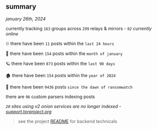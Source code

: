 
## summary
_january 26th, 2024_

currently tracking `163` groups across `299` relays & mirrors - _`92` currently online_

⏲ there have been `11` posts within the `last 24 hours`

🦈 there have been `154` posts within the `month of january`

🪐 there have been `873` posts within the `last 90 days`

🏚 there have been `154` posts within the `year of 2024`

🦕 there have been `9436` posts `since the dawn of ransomwatch`

there are `96` custom parsers indexing posts

_`20` sites using v2 onion services are no longer indexed - [support.torproject.org](https://support.torproject.org/onionservices/v2-deprecation/)_

> see the project [README](https://github.com/joshhighet/ransomwatch#ransomwatch--) for backend technicals
